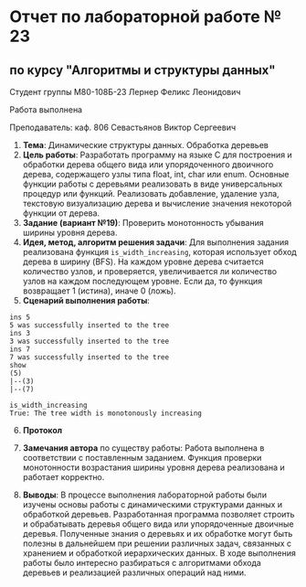 # Отчет по лабораторной работе № 23
## по курсу "Алгоритмы и структуры данных"

Студент группы M80-108Б-23 Лернер Феликс Леонидович

Работа выполнена 

Преподаватель: каф. 806 Севастьянов Виктор Сергеевич

1. **Тема**: Динамические структуры данных. Обработка деревьев
2. **Цель работы**: Разработать программу на языке C для построения и обработки дерева общего вида или упорядоченного двоичного дерева, содержащего узлы типа float, int, char или enum. Основные функции работы с деревьями реализовать в виде универсальных процедур или функций. Реализовать добавление, удаление узла, текстовую визуализацию дерева и вычисление значения некоторой функции от дерева.
3. **Задание (вариант №19)**: Проверить монотонность убывания ширины уровня дерева.
4. **Идея, метод, алгоритм решения задачи**: Для выполнения задания реализована функция `is_width_increasing`, которая использует обход дерева в ширину (BFS). На каждом уровне дерева считается количество узлов, и проверяется, увеличивается ли количество узлов на каждом последующем уровне. Если да, то функция возвращает 1 (истина), иначе 0 (ложь).
5. **Сценарий выполнения работы**: 
```
ins 5
5 was successfully inserted to the tree
ins 3
3 was successfully inserted to the tree
ins 7
7 was successfully inserted to the tree
show
(5)
|--(3)
|--(7)

is_width_increasing
True: The tree width is monotonously increasing
```

6. **Протокол**


7. **Замечания автора** по существу работы: Работа выполнена в соответствии с поставленным заданием. Функция проверки монотонности возрастания ширины уровня дерева реализована и работает корректно.
8. **Выводы**: В процессе выполнения лабораторной работы были изучены основы работы с динамическими структурами данных и обработкой деревьев. Разработанная программа позволяет строить и обрабатывать деревья общего вида или упорядоченные двоичные деревья. Полученные знания о деревьях и их обработке могут быть полезны в дальнейшем при решении различных задач, связанных с хранением и обработкой иерархических данных. В ходе выполнения работы было интересно разбираться с алгоритмами обхода деревьев и реализацией различных операций над ними.
